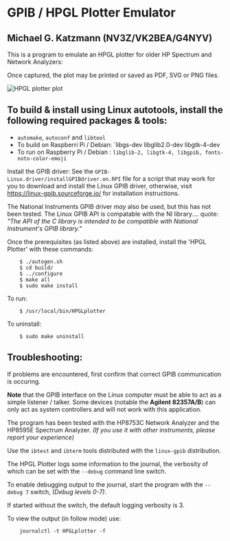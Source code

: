 GPIB / HPGL Plotter Emulator
============================

Michael G. Katzmann (NV3Z/VK2BEA/G4NYV)
------------------------------------------------------------------

This is a program to emulate an HPGL plotter for older HP Spectrum and Network Analyzers:  

Once captured, the plot may be printed or saved as PDF, SVG or PNG files.

![HPGL plotter plot](https://github.com/VK2BEA/HPGL-Plotter/assets/3782222/69d8b02c-f6bd-464a-8fb1-5b8f8d919c2e)

To build & install using Linux autotools, install the following required packages & tools:
----------------------------------------------------------------------
* `automake`, `autoconf` and `libtool`  
* To build on Raspberri Pi / Debian: 	`libgs-dev libglib2.0-dev libgtk-4-dev 
* To run on Raspberry Pi / Debian :	`libglib-2, libgtk-4, libgpib, fonts-noto-color-emoji`

Install the GPIB driver: 
See the `GPIB-Linux.driver/installGPIBdriver.on.RPI` file for a script that may work for you to download and install the Linux GPIB driver, otherwise, visit https://linux-gpib.sourceforge.io/ for installation instructions.

The National Instruments GPIB driver *may* also be used, but this has not been tested. The Linux GPIB API is compatable with the NI library.... quote: *"The API of the C library is intended to be compatible with National Instrument's GPIB library."*

Once the prerequisites (as listed above) are installed, install the 'HPGL Plotter' with these commands:

        $ ./autogen.sh
        $ cd build/
        $ ../configure
        $ make all
        $ sudo make install
To run:
        
        $ /usr/local/bin/HPGLplotter

To uninstall:
        
        $ sudo make uninstall

Troubleshooting:
----------------------------------------------------------------------
If problems are encountered, first confirm that correct GPIB communication is occuring. 

**Note** that the GPIB interface on the Linux computer must be able to act as a simple listener / talker. Some devices (notable the **Agilent 82357A/B**) can only act as system controllers and will not work with this application.

The program has been tested with the HP8753C Network Analyzer and the HP8595E Spectrum Analyzer. <em>(If you use it with other instruments, please report your experience)</em>

Use the `ibtest` and `ibterm` tools distributed with the `linux-gpib` distribution.

The HPGL Plotter logs some information to the journal, the verbosity of which can be set with the `--debug` command line switch.

To enable debugging output to the journal, start the program with the `--debug 7` switch, <em>(Debug levels 0-7)</em>.

If started without the switch, the default logging verbosity is 3.

To view the output (in follow mode) use:

        journalctl -t HPGLplotter -f
